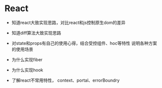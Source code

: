 # React

- 知道react大致实现思路，对比react和js控制原生dom的差异
- 知道diff算法大致实现思路
- 对state和props有自己的使用心得，结合受控组件、hoc等特性 说明各种方案的使用场景

- 为什么实现fiber
- 为什么实现hook
- 了解react不常用特性， context、portal、errorBoundry